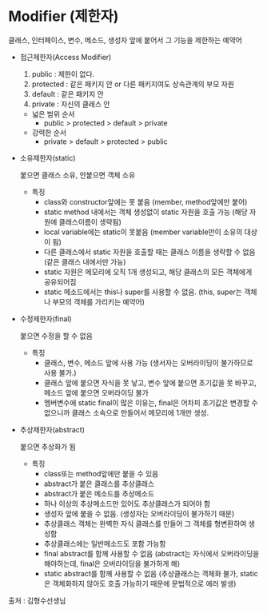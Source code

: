 # Modifier (제한자)
클래스, 인터페이스, 변수, 메소드, 생성자 앞에 붙어서 그 기능을 제한하는 예약어

  - 접근제한자(Access Modifier)

    1. public : 제한이 없다.
    2. protected : 같은 패키지 안 or 다른 패키지여도 상속관계의 부모 자원
    3. default : 같은 패키지 안
    4. private : 자신의 클래스 안

    - 넓은 범위 순서
      - public > protected > default > private
    - 강력한 순서
      - private > default > protected > public

  - 소유제한자(static)

      붙으면 클래스 소유, 안붙으면 객체 소유

    - 특징
      - class와 constructor앞에는 못 붙음 (member, method앞에만 붙어)
      - static method 내에서는 객체 생성없이 static 자원을 호출 가능 (해당 자원에 클래스이름이 생략됨)
      - local variable에는 static이 못붙음 (member variable만이 소유의 대상이 됨)
      - 다른 클래스에서 static 자원을 호출할 때는 클래스 이름을 생략할 수 없음 (같은 클래스 내에서만 가능)
      - static 자원은 메모리에 오직 1개 생성되고, 해당 클래스의 모든 객체에게 공유되어짐
      - static 메소드에서는 this나 super를 사용할 수 없음. (this, super는 객체나 부모의 객체를 가리키는 예약어)

  - 수정제한자(final)

      붙으면 수정을 할 수 없음

    - 특징
      - 클래스, 변수, 메소드 앞에 사용 가능 (생서자는 오버라이딩이 불가하므로 사용 불가.)
      - 클래스 앞에 붙으면 자식을 못 낳고, 변수 앞에 붙으면 초기값을 못 바꾸고, 메소드 앞에 붙으면 오버라이딩 불가
      - 멤버변수에 static final이 많은 이유는, final은 어차피 초기값은 변경할 수 없으니까 클래스 소속으로 만들어서 메모리에 1개만 생성.

  - 추상제한자(abstract)

      붙으면 추상화가 됨

    - 특징
      - class또는 method앞에만 붙을 수 있음
      - abstract가 붙은 클래스를 추상클래스
      - abstract가 붙은 메소드를 추상메소드
      - 하나 이상의 추상메소드만 있어도 추상클래스가 되어야 함
      - 생성자 앞에 붙을 수 없음. (생성자는 오버라이딩이 불가하기 때문)
      - 추상클래스 객체는 완벽한 자식 클래스를 만들어 그 객체를 형변환하여 생성함
      - 추상클래스에는 일반메소드도 포함 가능함
      - final abstract를 함께 사용할 수 없음 (abstract는 자식에서 오버라이딩을 해야하는데, final은 오버라이딩을 불가하게 해)
      - static abstract를 함께 사용할 수 없음 (추상클래스는 객체화 불가, static은 객체화하지 않아도 호출 가능하기 때문에 문법적으로 에러 발생)

 
 
출처 : 김형수선생님